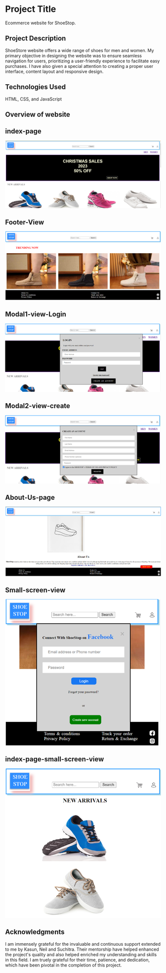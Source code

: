 # Project Title
Ecommerce website for ShoeStop.

## Project Description
ShoeStore website offers a wide range of shoes for men and women. My primary objective in designing the website was to ensure seamless navigation for users, prioritizing a user-friendly experience to facilitate easy purchases. I have also given a special attention to creating a proper user interface, content layout and responsive design.

## Technologies Used
HTML,
CSS, and
JavaScript

## Overview of website
## index-page
![Login](./images/coverpage.PNG) 

## Footer-View
![Login](./images/footer_View.PNG)

## Modal1-view-Login
![Login](./images/modal1_view.PNG)

## Modal2-view-create
![Login](./images/modal2_view.PNG)

## About-Us-page
![Login](./images/aboutus.PNG)

## Small-screen-view
![Login](./images/smallscreen_view.PNG)

## index-page-small-screen-view
![Login](./images/mobileview.PNG)

## Acknowledgments
I am immensely grateful for the invaluable and continuous support extended to me by Kasun, Neil and Suchitra. Their mentorship have helped enhanced the project's quality and also helped enriched my understanding and skills in this field. 
I am truely grateful for their time, patience, and dedication, which have been pivotal in the completion of this project.